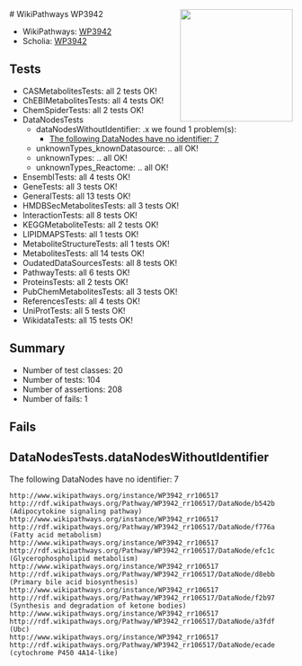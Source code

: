 <img style="float: right; width: 200px" src="https://upload.wikimedia.org/wikipedia/commons/thumb/8/83/Wplogo_with_text_500.png/640px-Wplogo_with_text_500.png" />
# WikiPathways WP3942

* WikiPathways: [WP3942](https://new.wikipathways.org/pathways/WP3942)
* Scholia: [WP3942](https://scholia.toolforge.org/wikipathways/WP3942)
## Tests
* CASMetabolitesTests: all 2 tests OK!
* ChEBIMetabolitesTests: all 4 tests OK!
* ChemSpiderTests: all 2 tests OK!
* DataNodesTests
    * dataNodesWithoutIdentifier: .x we found 1 problem(s):
        * [The following DataNodes have no identifier: 7](#d2d32fa6)
    * unknownTypes_knownDatasource: .. all OK!
    * unknownTypes: .. all OK!
    * unknownTypes_Reactome: .. all OK!
* EnsemblTests: all 4 tests OK!
* GeneTests: all 3 tests OK!
* GeneralTests: all 13 tests OK!
* HMDBSecMetabolitesTests: all 3 tests OK!
* InteractionTests: all 8 tests OK!
* KEGGMetaboliteTests: all 2 tests OK!
* LIPIDMAPSTests: all 1 tests OK!
* MetaboliteStructureTests: all 1 tests OK!
* MetabolitesTests: all 14 tests OK!
* OudatedDataSourcesTests: all 8 tests OK!
* PathwayTests: all 6 tests OK!
* ProteinsTests: all 2 tests OK!
* PubChemMetabolitesTests: all 3 tests OK!
* ReferencesTests: all 4 tests OK!
* UniProtTests: all 5 tests OK!
* WikidataTests: all 15 tests OK!


## Summary

* Number of test classes: 20
* Number of tests: 104
* Number of assertions: 208
* Number of fails: 1

## Fails

<a name="d2d32fa6" />

## DataNodesTests.dataNodesWithoutIdentifier

The following DataNodes have no identifier: 7
```
http://www.wikipathways.org/instance/WP3942_rr106517 http://rdf.wikipathways.org/Pathway/WP3942_rr106517/DataNode/b542b (Adipocytokine signaling pathway)
http://www.wikipathways.org/instance/WP3942_rr106517 http://rdf.wikipathways.org/Pathway/WP3942_rr106517/DataNode/f776a (Fatty acid metabolism)
http://www.wikipathways.org/instance/WP3942_rr106517 http://rdf.wikipathways.org/Pathway/WP3942_rr106517/DataNode/efc1c (Glycerophospholipid metabolism)
http://www.wikipathways.org/instance/WP3942_rr106517 http://rdf.wikipathways.org/Pathway/WP3942_rr106517/DataNode/d8ebb (Primary bile acid biosynthesis)
http://www.wikipathways.org/instance/WP3942_rr106517 http://rdf.wikipathways.org/Pathway/WP3942_rr106517/DataNode/f2b97 (Synthesis and degradation of ketone bodies)
http://www.wikipathways.org/instance/WP3942_rr106517 http://rdf.wikipathways.org/Pathway/WP3942_rr106517/DataNode/a3fdf (Ubc)
http://www.wikipathways.org/instance/WP3942_rr106517 http://rdf.wikipathways.org/Pathway/WP3942_rr106517/DataNode/ecade (cytochrome P450 4A14-like)
```

